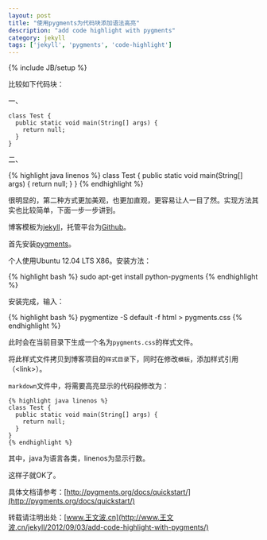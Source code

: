 ```yaml
---
layout: post
title: "使用pygments为代码块添加语法高亮"
description: "add code highlight with pygments"
category: jekyll
tags: ['jekyll', 'pygments', 'code-highlight']
---
```

{% include JB/setup %}

比较如下代码块：

一、

    class Test {
      public static void main(String[] args) {
        return null;
      }
    }

二、

{% highlight java linenos %}
  class Test {
    public static void main(String[] args) {
      return null;
    }
  }
{% endhighlight %}

很明显的，第二种方式更加美观，也更加直观，更容易让人一目了然。实现方法其实也比较简单，下面一步一步讲到。

博客模板为[jekyll](http://jekyllbootstrap.com/)，托管平台为[Github](http://www.github.com)。

首先安装[pygments](http://pygments.org/)。

个人使用Ubuntu 12.04 LTS X86。安装方法：

{% highlight bash %}
sudo apt-get install python-pygments
{% endhighlight %}

安装完成，输入：

{% highlight bash %}
pygmentize -S default -f html > pygments.css
{% endhighlight %}

此时会在当前目录下生成一个名为`pygments.css`的样式文件。

将此样式文件拷贝到博客项目的`样式目录`下，同时在修改`模板`，添加样式引用（&lt;link&gt;）。

`markdown`文件中，将需要高亮显示的代码段修改为：

<pre><code>&#123;% highlight java linenos %&#125;
class Test {
  public static void main(String[] args) {
    return null;
  }
}
&#123;% endhighlight %&#125;</code></pre>

其中，java为语言各类，linenos为显示行数。

这样子就OK了。

具体文档请参考：[http://pygments.org/docs/quickstart/](http://pygments.org/docs/quickstart/)


转载请注明出处：[www.王文波.cn](http://www.王文波.cn/jekyll/2012/09/03/add-code-highlight-with-pygments/)
